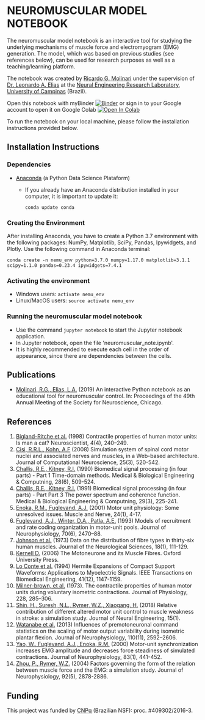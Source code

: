 
# NEUROMUSCULAR MODEL NOTEBOOK
The neuromuscular model notebook is an interactive tool for studying the underlying mechanisms of muscle force and electromyogram (EMG) generation. The model, which was based on previous studies (see references below), can be used for research purposes as well as a teaching/learning platform.

The notebook was created by [Ricardo G. Molinari](https://github.com/molinaris) under the supervision of [Dr. Leonardo A. Elias](https://github.com/leoelias-unicamp) at the [Neural Engineering Research Laboratory](http://www.fee.unicamp.br/deb/leoelias/ner-lab?language=en), [University of Campinas](http://www.unicamp.br/unicamp/english) (Brazil).

Open this notebook with myBinder [![Binder](https://mybinder.org/badge_logo.svg)](https://mybinder.org/v2/gh/molinaris/neuromuscular_notebook/version0.4?filepath=neuromuscular_note.ipynb) or sign in to your Google account to open it on Google Colab [![Open In Colab](https://colab.research.google.com/assets/colab-badge.svg)](https://colab.research.google.com/github/molinaris/neuromuscular_notebook/blob/version0.4/neuromuscular_note.ipynb)

To run the notebook on your local machine, please follow the installation instructions provided below.

## Installation Instructions
### Dependencies
- [Anaconda](https://www.anaconda.com/) (a Python Data Science Plataform)
  - If you already have an Anaconda distribution installed in your computer, it is important to update it:

    `conda update conda`

### Creating the Environment
After installing Anaconda, you have to create a Python 3.7 environment with the following packages: NumPy, Matplotlib, SciPy, Pandas, Ipywidgets, and Plotly. Use the following command in Anaconda terminal:

`conda create -n nemu_env python=3.7.0 numpy=1.17.0 matplotlib=3.1.1 scipy=1.1.0 pandas=0.23.4 ipywidgets=7.4.1`

### Activating the environment
- Windows users: `activate nemu_env`
- Linux/MacOS users: `source activate nemu_env`

### Running the neuromuscular model notebook
- Use the command `jupyter notebook` to start the Jupyter notebook application.
- In Jupyter notebook, open the file 'neuromuscular_note.ipynb'.
- It is highly recommended to execute each cell in the order of appearance, since there are dependencies between the cells.

## Publications
- [Molinari, R.G., Elias, L.A.](Poster_SfN_2019_RGM_LAE.pdf) (2019) An interactive Python notebook as an educational tool for neuromuscular control. In: Proceedings of the 49th Annual Meeting of the Society for Neuroscience, Chicago.

## References
1. [Bigland-Ritche et al.](http:doi.org/10.1177/107385849800400413) (1998) Contractile properties of human motor units: Is man a cat? Neuroscientist, 4(4), 240–249.
2. [Cisi, R.R.L., Kohn, A.F](https://dx.doi.org/10.1007/s10827-008-0092-8) (2008) Simulation system of spinal cord motor nuclei and associated nerves and muscles, in a Web-based architecture. Journal of Computational Neuroscience, 25(3), 520-542.
3. [Challis, R.E., Kitney, R.I.](https://doi.org/10.1007/BF02442601) (1990) Biomedical signal processing (in four parts) - Part 1 Time-domain methods. Medical & Biological Engineering & Computning, 28(6), 509-524.
4. [Challis, R.E., Kitney, R.I.](https://doi.org/10.1007/BF02446704) (1991) Biomedical signal processing (in four parts) - Part Part 3 The power spectrum and coherence function. Medical & Biological Engineering & Computning, 29(3), 225-241.
5. [Enoka, R.M., Fuglevand, A.J.](https://doi.org/10.1002/1097-4598(200101)24:1<4::AID-MUS13>3.0.CO;2-F) (2001) Motor unit physiology: Some unresolved issues. Muscle and Nerve, 24(1), 4-17.
6. [Fuglevand, A.J., Winter, D.A., Patla, A.E.](https://doi.org/10.1152/jn.1993.70.6.2470) (1993) Models of recruitment and rate coding organization in motor-unit pools. Journal of Neurophysiology, 70(6), 2470–88.
7. [Johnson et al.](https://doi.org/10.1016/0022-510X(73)90023-3) (1973) Data on the distribution of fibre types in thirty-six human muscles. Journal of the Neurological Sciences, 18(1), 111-129.
8. [Kernell D.](https://doi.org/10.1093/acprof:oso/9780198526551.001.0001) (2006) The Motoneurone and its Muscle Fibres. Oxford University Press.
9. [Lo Conte et al.](http://doi.org/10.1109/10.335863) (1994) Hermite Expansions of Compact Support Waveforms: Applications to Myoelectric Signals. IEEE Transactions on Biomedical Engineering, 41(12), 1147-1159.
10. [Milner-brown, et al.](https://doi.org/10.1113/jphysiol.1973.sp010087) (1973). The contractile properties of human motor units during voluntary isometric contractions. Journal of Physiology, 228, 285–306.
11. [Shin, H., Suresh, N.L., Rymer, W.Z., Xiaogang, H.](https://doi.org/10.1088/1741-2552/aa925d) (2018) Relative contribution of different altered motor unit control to muscle weakness in stroke: a simulation study. Journal of Neural Engineering, 15(1).
12. [Watanabe et al.](https://doi.org/10.1152/jn.00073.2013) (2013) Influences of premotoneuronal command statistics on the scaling of motor output variability during isometric plantar flexion. Journal of Neurophysiology, 110(11), 2592–2606.
13. [Yao, W., Fuglevand, A.J., Enoka, R.M.](https://doi.org/10.1152/jn.2000.83.1.441) (2000) Motor-unit synchronization increases EMG amplitude and decreases force steadiness of simulated contractions. Journal of Neurophysiology, 83(1), 441-452.
14. [Zhou, P., Rymer, W.Z.]( https://doi.org/10.1152/jn.00367.2004) (2004) Factors governing the form of the relation between muscle force and the EMG: a simulation study. Journal of Neurophysiology, 92(5), 2878-2886.
## Funding
This project was funded by [CNPq](http://www.cnpq.br/) (Brazilian NSF): proc. #409302/2016-3.
